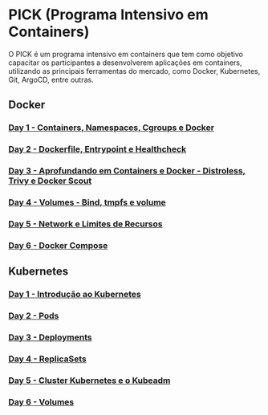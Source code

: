 # PICK (Programa Intensivo em Containers)

O PICK é um programa intensivo em containers que tem como objetivo capacitar os participantes a desenvolverem aplicações em containers, utilizando as principais ferramentas do mercado, como Docker, Kubernetes, Git, ArgoCD, entre outras.

## Docker

### [Day 1 - Containers, Namespaces, Cgroups e Docker](/Docker/Day-1/README.md)

### [Day 2 - Dockerfile, Entrypoint e Healthcheck](/Docker/Day-2/README.md)

### [Day 3 - Aprofundando em Containers e Docker - Distroless, Trivy e Docker Scout](/Docker/Day-3/README.md)

### [Day 4 - Volumes - Bind, tmpfs e volume](/Docker/Day-4/README.md)

### [Day 5 - Network e Limites de Recursos](/Docker/Day-5/README.md)

### [Day 6 - Docker Compose](/Docker/Day-6/README.md)

## Kubernetes

### [Day 1 - Introdução ao Kubernetes](/Kubernetes/Day-1/README.md)

### [Day 2 - Pods](/Kubernetes/Day-2/README.md)

### [Day 3 - Deployments](/Kubernetes/Day-3/README.md)

### [Day 4 - ReplicaSets](/Kubernetes/Day-4/README.md)

### [Day 5 - Cluster Kubernetes e o Kubeadm](/Kubernetes/Day-5/README.md)

### [Day 6 - Volumes](/Kubernetes/Day-6/README.md)